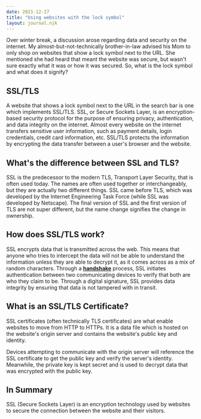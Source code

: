 ```yaml
---
date: 2021-12-27
title: "Using websites with the lock symbol"
layout: journal.njk
---
```


Over winter break, a discussion arose regarding data and security on the internet. My almost-but-not-technically brother-in-law advised his Mom to only shop on websites that show a lock symbol next to the URL. She mentioned she had heard that meant the website was secure, but wasn't sure exactly what it was or how it was secured. So, what is the lock symbol and what does it signify?

## SSL/TLS

A website that shows a lock symbol next to the URL in the search bar is one which implements SSL/TLS. SSL, or Secure Sockets Layer, is an encryption-based security protocol for the purpose of ensuring privacy, authentication, and data integrity on the internet. Almost every website on the internet transfers sensitive user information, such as payment details, login credentials, credit card information, etc. SSL/TLS protects the information by encrypting the data transfer between a user's browser and the website.

## What's the difference between SSL and TLS?

SSL is the predecessor to the modern TLS, Transport Layer Security, that is often used today. The names are often used together or interchangeably, but they are actually two different things. SSL came before TLS, which was developed by the Internet Engineering Task Force (while SSL was developed by Netscape). The final version of SSL and the first version of TLS are not super different, but the name change signifies the change in ownership.

## How does SSL/TLS work?

SSL encrypts data that is transmitted across the web. This means that anyone who tries to intercept the data will not be able to understand the information unless they are able to decrypt it, as it comes across as a mix of random characters. Through a [**handshake**](https://www.ssl.com/article/ssl-tls-handshake-overview/) process, SSL initiates authentication between two communicating devices to verify that both are who they claim to be. Through a digital signature, SSL provides data integrity by ensuring that data is not tampered with in transit.

## What is an SSL/TLS Certificate?

SSL certificates (often technically TLS certificates) are what enable websites to move from HTTP to HTTPs. It is a data file which is hosted on the website's origin server and contains the website's public key and identity.

Devices attempting to communicate with the origin server will reference the SSL certificate to get the public key and verify the server's identity. Meanwhile, the private key is kept secret and is used to decrypt data that was encrypted with the public key.

## In Summary

SSL (Secure Sockets Layer) is an encryption technology used by websites to secure the connection between the website and their visitors.
